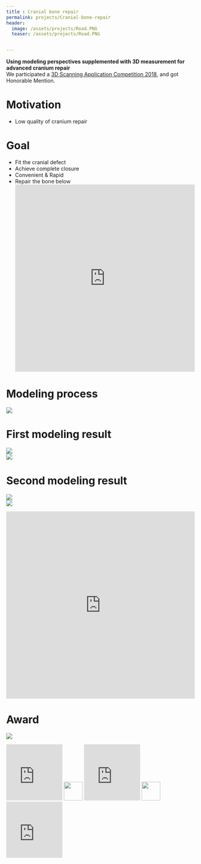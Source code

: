 ```yaml
---
title : Cranial bone repair
permalink: projects/Cranial-bone-repair
header:
  image: /assets/projects/Road.PNG
  teaser: /assets/projects/Road.PNG


---
```

<b>Using modeling perspectives supplemented with 3D measurement for advanced cranium repair</b><br>
We participated a [3D Scanning Application Competition 2018](https://www.ratc.com.tw/3dscan_contest_2018/), and got Honorable Mention.<br>

Motivation
===
- Low quality of cranium repair

Goal
===
- Fit the cranial defect
- Achieve complete closure
- Convenient & Rapid
- Repair the bone below
	<iframe id="vs_iframe" src="https://www.viewstl.com/?embedded&url=https%3A%2F%2Fgenius92606.github.io%2Fassets%2Fprojects%2Fhead.stl" style="border:0;margin:0;width:100%;height:500px;"></iframe>
	


Modeling process
===
![](/assets/projects/road2.png)

First modeling result
===
![](/assets/projects/road3.png)<br>
![](/assets/projects/road5.png)

Second modeling result
===
![](/assets/projects/road4.jpg)<br>
![](/assets/projects/road1.png)

<iframe id="vs_iframe" src="https://www.viewstl.com/?embedded&url=https%3A%2F%2Fgenius92606.github.io%2Fassets%2Fprojects%2Fbuild.stl" style="border:0;margin:0;width:100%;height:500px;"></iframe>

Award
===
![](/assets/projects/Honorable-Mention.jpg)


<iframe id="vs_iframe" src="https://www.viewstl.com/?embedded&url=https%3A%2F%2Fgenius92606.github.io%2Fassets%2Fprojects%2Fhead.stl" style="border:0;margin:0;width:150px;height:150px;"></iframe>

<img src="file:///C:/Users/genius92606/Desktop/kisspng-computer-icons-plus-and-minus-signs-symbol-plus-5adcda26731bc8.2402580415244232064715.png"  style="width:50px;height:50px;">

<iframe id="vs_iframe" src="https://www.viewstl.com/?embedded&url=https%3A%2F%2Fgenius92606.github.io%2Fassets%2Fprojects%2Fbuild.stl" style="border:0;margin:0;width:150px;height:150px;"></iframe>

<img src="file:///C:/Users/genius92606/Desktop/58afde22829958a978a4a6b0.png"  style="width:50px;height:50px;">

<iframe id="vs_iframe" src="https://www.viewstl.com/?embedded&url=https%3A%2F%2Fgenius92606.github.io%2Fassets%2Fprojects%2Ffinal.stl" style="border:0;margin:0;width:150px;height:150px;"></iframe>